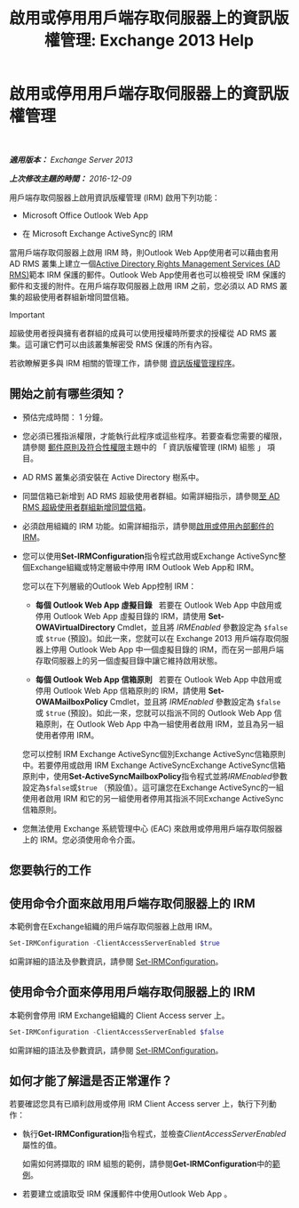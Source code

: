 ﻿---
title: '啟用或停用用戶端存取伺服器上的資訊版權管理: Exchange 2013 Help'
TOCTitle: 啟用或停用用戶端存取伺服器上的資訊版權管理
ms:assetid: c7ce069b-a572-4755-90a3-7105472e4c83
ms:mtpsurl: https://technet.microsoft.com/zh-tw/library/Dd876938(v=EXCHG.150)
ms:contentKeyID: 50474167
ms.date: 05/21/2018
mtps_version: v=EXCHG.150
ms.translationtype: MT
---

# 啟用或停用用戶端存取伺服器上的資訊版權管理

 

_**適用版本：** Exchange Server 2013_

_**上次修改主題的時間：** 2016-12-09_

用戶端存取伺服器上啟用資訊版權管理 (IRM) 啟用下列功能：

  - Microsoft Office Outlook Web App

  - 在 Microsoft Exchange ActiveSync的 IRM

當用戶端存取伺服器上啟用 IRM 時，則Outlook Web App使用者可以藉由套用 AD RMS 叢集上建立一個[Active Directory Rights Management Services (AD RMS)](https://technet.microsoft.com/en-us/library/hh831364.aspx)範本 IRM 保護的郵件。Outlook Web App使用者也可以檢視受 IRM 保護的郵件和支援的附件。在用戶端存取伺服器上啟用 IRM 之前，您必須以 AD RMS 叢集的超級使用者群組新增同盟信箱。


> [!IMPORTANT]  
> 超級使用者授與擁有者群組的成員可以使用授權時所要求的授權從 AD RMS 叢集。這可讓它們可以由該叢集解密受 RMS 保護的所有內容。




若欲瞭解更多與 IRM 相關的管理工作，請參閱 [資訊版權管理程序](information-rights-management-procedures-exchange-2013-help.md)。

## 開始之前有哪些須知？

  - 預估完成時間： 1 分鐘。

  - 您必須已獲指派權限，才能執行此程序或這些程序。若要查看您需要的權限，請參閱 [郵件原則及符合性權限](messaging-policy-and-compliance-permissions-exchange-2013-help.md)主題中的 「 資訊版權管理 (IRM) 組態 」 項目。

  - AD RMS 叢集必須安裝在 Active Directory 樹系中。

  - 同盟信箱已新增到 AD RMS 超級使用者群組。如需詳細指示，請參閱[至 AD RMS 超級使用者群組新增同盟信箱](add-the-federation-mailbox-to-the-ad-rms-super-users-group-exchange-2013-help.md)。

  - 必須啟用組織的 IRM 功能。如需詳細指示，請參閱[啟用或停用內部郵件的 IRM](enable-or-disable-irm-for-internal-messages-exchange-2013-help.md)。

  - 您可以使用**Set-IRMConfiguration**指令程式啟用或Exchange ActiveSync整個Exchange組織或特定層級中停用 IRM Outlook Web App和 IRM。
    
    您可以在下列層級的Outlook Web App控制 IRM：
    
      - **每個 Outlook Web App 虛擬目錄**   若要在 Outlook Web App 中啟用或停用 Outlook Web App 虛擬目錄的 IRM，請使用 **Set-OWAVirtualDirectory** Cmdlet，並且將 *IRMEnabled* 參數設定為 `$false` 或 `$true` (預設)。如此一來，您就可以在 Exchange 2013 用戶端存取伺服器上停用 Outlook Web App 中一個虛擬目錄的 IRM，而在另一部用戶端存取伺服器上的另一個虛擬目錄中讓它維持啟用狀態。
    
      - **每個 Outlook Web App 信箱原則**   若要在 Outlook Web App 中啟用或停用 Outlook Web App 信箱原則的 IRM，請使用 **Set-OWAMailboxPolicy** Cmdlet，並且將 *IRMEnabled* 參數設定為 `$false` 或 `$true` (預設)。如此一來，您就可以指派不同的 Outlook Web App 信箱原則，在 Outlook Web App 中為一組使用者啟用 IRM，並且為另一組使用者停用 IRM。
    
    您可以控制 IRM Exchange ActiveSync個別Exchange ActiveSync信箱原則中。若要停用或啟用 IRM Exchange ActiveSyncExchange ActiveSync信箱原則中，使用**Set-ActiveSyncMailboxPolicy**指令程式並將*IRMEnabled*參數設定為`$false`或`$true` （預設值）。這可讓您在Exchange ActiveSync的一組使用者啟用 IRM 和它的另一組使用者停用其指派不同Exchange ActiveSync信箱原則。

  - 您無法使用 Exchange 系統管理中心 (EAC) 來啟用或停用用戶端存取伺服器上的 IRM。您必須使用命令介面。

## 您要執行的工作

## 使用命令介面來啟用用戶端存取伺服器上的 IRM

本範例會在Exchange組織的用戶端存取伺服器上啟用 IRM。

```powershell
Set-IRMConfiguration -ClientAccessServerEnabled $true
```

如需詳細的語法及參數資訊，請參閱 [Set-IRMConfiguration](https://technet.microsoft.com/zh-tw/library/dd979792\(v=exchg.150\))。

## 使用命令介面來停用用戶端存取伺服器上的 IRM

本範例會停用 IRM Exchange組織的 Client Access server 上。

```powershell
Set-IRMConfiguration -ClientAccessServerEnabled $false
```

如需詳細的語法及參數資訊，請參閱 [Set-IRMConfiguration](https://technet.microsoft.com/zh-tw/library/dd979792\(v=exchg.150\))。

## 如何才能了解這是否正常運作？

若要確認您具有已順利啟用或停用 IRM Client Access server 上，執行下列動作：

  - 執行**Get-IRMConfiguration**指令程式，並檢查*ClientAccessServerEnabled*屬性的值。
    
    如需如何將擷取的 IRM 組態的範例，請參閱**Get-IRMConfiguration**中的[範例](https://technet.microsoft.com/zh-tw/e1821219-fe18-4642-a9c2-58eb0aadd61a\(exchg.150\)#examples)。

  - 若要建立或讀取受 IRM 保護郵件中使用Outlook Web App 。

